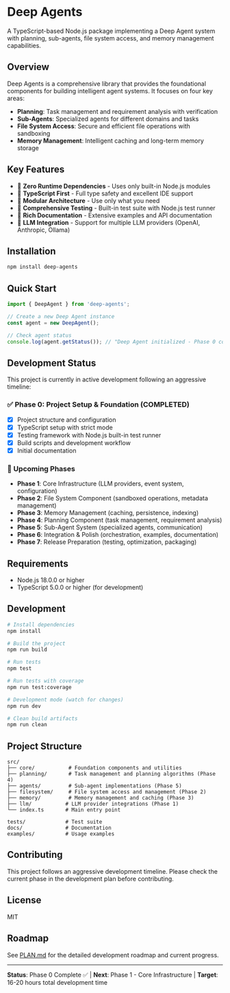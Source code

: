 # Deep Agents

A TypeScript-based Node.js package implementing a Deep Agent system with planning, sub-agents, file system access, and memory management capabilities.

## Overview

Deep Agents is a comprehensive library that provides the foundational components for building intelligent agent systems. It focuses on four key areas:

- **Planning**: Task management and requirement analysis with verification
- **Sub-Agents**: Specialized agents for different domains and tasks  
- **File System Access**: Secure and efficient file operations with sandboxing
- **Memory Management**: Intelligent caching and long-term memory storage

## Key Features

- 🚀 **Zero Runtime Dependencies** - Uses only built-in Node.js modules
- 📝 **TypeScript First** - Full type safety and excellent IDE support
- 🔧 **Modular Architecture** - Use only what you need
- 🧪 **Comprehensive Testing** - Built-in test suite with Node.js test runner
- 📖 **Rich Documentation** - Extensive examples and API documentation
- 🔌 **LLM Integration** - Support for multiple LLM providers (OpenAI, Anthropic, Ollama)

## Installation

```bash
npm install deep-agents
```

## Quick Start

```typescript
import { DeepAgent } from 'deep-agents';

// Create a new Deep Agent instance
const agent = new DeepAgent();

// Check agent status
console.log(agent.getStatus()); // "Deep Agent initialized - Phase 0 complete"
```

## Development Status

This project is currently in active development following an aggressive timeline:

### ✅ Phase 0: Project Setup & Foundation (COMPLETED)
- [x] Project structure and configuration
- [x] TypeScript setup with strict mode
- [x] Testing framework with Node.js built-in test runner
- [x] Build scripts and development workflow
- [x] Initial documentation

### 🚧 Upcoming Phases

- **Phase 1**: Core Infrastructure (LLM providers, event system, configuration)
- **Phase 2**: File System Component (sandboxed operations, metadata management)
- **Phase 3**: Memory Management (caching, persistence, indexing)
- **Phase 4**: Planning Component (task management, requirement analysis)
- **Phase 5**: Sub-Agent System (specialized agents, communication)
- **Phase 6**: Integration & Polish (orchestration, examples, documentation)
- **Phase 7**: Release Preparation (testing, optimization, packaging)

## Requirements

- Node.js 18.0.0 or higher
- TypeScript 5.0.0 or higher (for development)

## Development

```bash
# Install dependencies
npm install

# Build the project
npm run build

# Run tests
npm test

# Run tests with coverage
npm run test:coverage

# Development mode (watch for changes)
npm run dev

# Clean build artifacts
npm run clean
```

## Project Structure

```
src/
├── core/           # Foundation components and utilities
├── planning/       # Task management and planning algorithms (Phase 4)
├── agents/         # Sub-agent implementations (Phase 5)
├── filesystem/     # File system access and management (Phase 2)
├── memory/         # Memory management and caching (Phase 3)
├── llm/           # LLM provider integrations (Phase 1)
└── index.ts       # Main entry point

tests/             # Test suite
docs/              # Documentation
examples/          # Usage examples
```

## Contributing

This project follows an aggressive development timeline. Please check the current phase in the development plan before contributing.

## License

MIT

## Roadmap

See [PLAN.md](./PLAN.md) for the detailed development roadmap and current progress.

---

**Status**: Phase 0 Complete ✅ | **Next**: Phase 1 - Core Infrastructure | **Target**: 16-20 hours total development time
